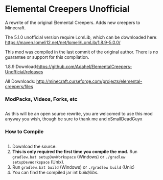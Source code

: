 Elemental Creepers Unofficial
===
A rewrite of the original Elemental Creepers. Adds new creepers to Minecraft.

The 5.1.0 unofficial version require LomLib, which can be downloaded here: https://maven.lomeli12.net/net/lomeli/LomLib/1.8.9-5.0.0/

This mod was compiled in the last commit of the original author. There is no guarantee or support for this compilation.

1.8.9 Download:https://github.com/Adahel/ElementalCreepers-Unofficial/releases

All Downloads: http://minecraft.curseforge.com/projects/elemental-creepers/files

### ModPacks, Videos, Forks, etc
## 

As this will be an open source rewrite, you are welcomed to use this mod anyway you wish, though be sure to thank me and xSmallDeadGuyx

### How to Compile
##

1. Download the source.
2. **This is only required the first time you compile the mod.** Run `gradlew.bat setupDevWorkspace` (Windows) or `./gradlew setupDevWorkspace` (Unix).
3. Run `gradlew.bat build` (Windows) or `./gradlew build` (Unix)
4. You can find the compiled jar int *build/libs*.

